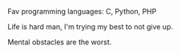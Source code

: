 Fav programming languages: C, Python, PHP

Life is hard man, I'm trying my best to not give up.

Mental obstacles are the worst.
